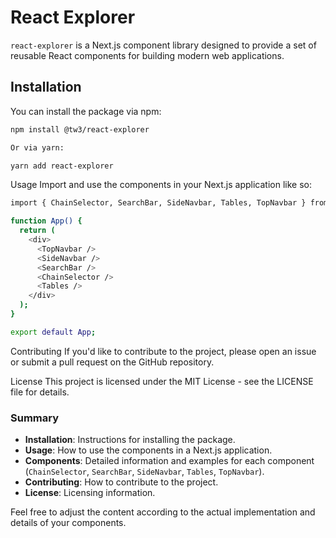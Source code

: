 # React Explorer

`react-explorer` is a Next.js component library designed to provide a set of reusable React components for building modern web applications.

## Installation

You can install the package via npm:

```bash
npm install @tw3/react-explorer

Or via yarn:

yarn add react-explorer

```

Usage
Import and use the components in your Next.js application like so:

```bash
import { ChainSelector, SearchBar, SideNavbar, Tables, TopNavbar } from 'react-explorer';

function App() {
  return (
    <div>
      <TopNavbar />
      <SideNavbar />
      <SearchBar />
      <ChainSelector />
      <Tables />
    </div>
  );
}

export default App;
```


Contributing
If you'd like to contribute to the project, please open an issue or submit a pull request on the GitHub repository.

License
This project is licensed under the MIT License - see the LICENSE file for details.


### Summary

- **Installation**: Instructions for installing the package.
- **Usage**: How to use the components in a Next.js application.
- **Components**: Detailed information and examples for each component (`ChainSelector`, `SearchBar`, `SideNavbar`, `Tables`, `TopNavbar`).
- **Contributing**: How to contribute to the project.
- **License**: Licensing information.

Feel free to adjust the content according to the actual implementation and details of your components.
